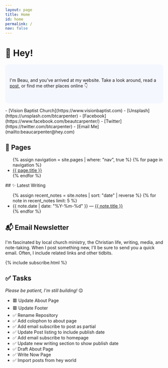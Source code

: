 ```yaml
---
layout: page
title: Home
id: home
permalink: /
nav: false
---
```


# 👋 Hey!

<p style="padding: 3em 1em; background: #f5f7ff; border-radius: 10px;">
I'm Beau, and you've arrived at my website. Take a look around, read a <a href="/posts" class="internal-link">post</a>, or find me other places online 👇
</p>
- [Vision Baptist Church](https://www.visionbaptist.com)
- [Unsplash](https://unsplash.com/btcarpenter)
- [Facebook](https://www.facebook.com/beautcarpenter/)
- [Twitter](https://twitter.com/btcarpenter)
- [Email Me](mailto:beaucarpenter@hey.com)

## 📝 Pages

<ul>
  {% assign navigation = site.pages | where: "nav", true %}
  {% for page in navigation %}
  <li>
    <a class="internal-link" href="{{ site.baseurl }}{{ page.url }}">{{ page.title }}</a>
  </li>
  {% endfor %}
</ul>
## ✨ Latest Writing

<ul>
  {% assign recent_notes = site.notes | sort: "date" | reverse %}
  {% for note in recent_notes limit: 5 %}
    <li>
      {{ note.date | date: "%Y-%m-%d" }} — <a class="internal-link" href="{{ site.baseurl }}{{ note.url }}">{{ note.title }}</a>
    </li>
  {% endfor %}
</ul>

## 📬 Email Newsletter

I'm fascinated by local church ministry, the Christian life, writing, media, and note-taking. When I post something new, I'll be sure to send you a quick email. Often, I include related links and other tidbits.

{% include subscribe.html %}

## ✅ Tasks

*Please be patient, I'm still building!* 😌

- 🟥 Update About Page
- 🟥 Update Footer
- ✅ Rename Repository
- ✅ Add colophon to about page
- ✅ Add email subscribe to post as partial
- ✅ Update Post listing to include publish date
- ✅ Add email subscribe to homepage
- ✅ Update new writing section to show publish date
- ✅ Draft About Page
- ✅ Write Now Page
- ✅ Import posts from hey world

<style>
  .wrapper {
    max-width: 46em;
  }
</style>